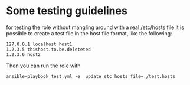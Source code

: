# Some testing guidelines

for testing the role without mangling around with a real /etc/hosts file it is possible
to create a test file in the host file format, like the following:

```[file]
127.0.0.1 localhost host1
1.2.3.5 thishost.to.be.deleteted
1.2.3.6 host2
```

Then you can run the role with

```[bash]
ansible-playbook test.yml -e _update_etc_hosts_file=./test.hosts
```
